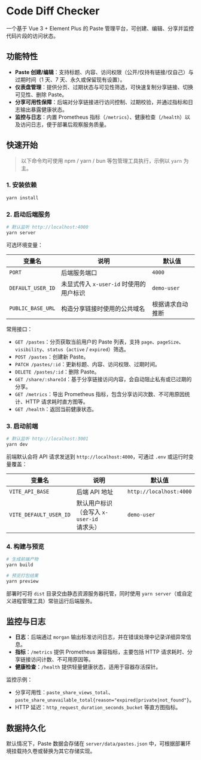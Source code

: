 # Code Diff Checker

一个基于 Vue 3 + Element Plus 的 Paste 管理平台，可创建、编辑、分享并监控代码片段的访问状态。

## 功能特性

- **Paste 创建/编辑**：支持标题、内容、访问权限（公开/仅持有链接/仅自己）与过期时间（1 天、7 天、永久或保留现有设置）。
- **仪表盘管理**：提供分页、过期状态与可见性筛选，可快速复制分享链接、切换可见性、删除 Paste。
- **分享可用性保障**：后端对分享链接进行访问控制、过期校验，并通过指标和日志输出暴露健康状态。
- **监控与日志**：内置 Prometheus 指标（`/metrics`）、健康检查（`/health`）以及访问日志，便于部署后观察服务质量。

## 快速开始

> 以下命令均可使用 npm / yarn / bun 等包管理工具执行，示例以 `yarn` 为主。

### 1. 安装依赖

```bash
yarn install
```

### 2. 启动后端服务

```bash
# 默认监听 http://localhost:4000
yarn server
```

可选环境变量：

| 变量名 | 说明 | 默认值 |
| --- | --- | --- |
| `PORT` | 后端服务端口 | `4000` |
| `DEFAULT_USER_ID` | 未显式传入 `x-user-id` 时使用的用户标识 | `demo-user` |
| `PUBLIC_BASE_URL` | 构造分享链接时使用的公共域名 | 根据请求自动推断 |

常用接口：

- `GET /pastes`：分页获取当前用户的 Paste 列表，支持 `page`、`pageSize`、`visibility`、`status`（`active` / `expired`）筛选。
- `POST /pastes`：创建新 Paste。
- `PATCH /pastes/:id`：更新标题、内容、访问权限、过期时间。
- `DELETE /pastes/:id`：删除 Paste。
- `GET /share/:shareId`：基于分享链接访问内容，会自动阻止私有或已过期的分享。
- `GET /metrics`：导出 Prometheus 指标，包含分享访问次数、不可用原因统计、HTTP 请求耗时直方图等。
- `GET /health`：返回当前健康状态。

### 3. 启动前端

```bash
# 默认监听 http://localhost:3001
yarn dev
```

前端默认会将 API 请求发送到 `http://localhost:4000`，可通过 `.env` 或运行时变量覆盖：

| 变量名 | 说明 | 默认值 |
| --- | --- | --- |
| `VITE_API_BASE` | 后端 API 地址 | `http://localhost:4000` |
| `VITE_DEFAULT_USER_ID` | 默认用户标识（会写入 `x-user-id` 请求头） | `demo-user` |

### 4. 构建与预览

```bash
# 生成前端产物
yarn build

# 预览打包结果
yarn preview
```

部署时可将 `dist` 目录交由静态资源服务器托管，同时使用 `yarn server`（或自定义进程管理工具）常驻运行后端服务。

## 监控与日志

- **日志**：后端通过 `morgan` 输出标准访问日志，并在错误处理中记录详细异常信息。
- **指标**：`/metrics` 提供 Prometheus 兼容指标，主要包括 HTTP 请求耗时、分享链接访问计数、不可用原因等。
- **健康检查**：`/health` 提供轻量健康状态，适用于容器存活探针。

监控示例：

- 分享可用性：`paste_share_views_total`、`paste_share_unavailable_total{reason="expired|private|not_found"}`。
- HTTP 延迟：`http_request_duration_seconds_bucket` 等直方图指标。

## 数据持久化

默认情况下，Paste 数据会存储在 `server/data/pastes.json` 中，可根据部署环境挂载持久卷或替换为其它存储实现。

